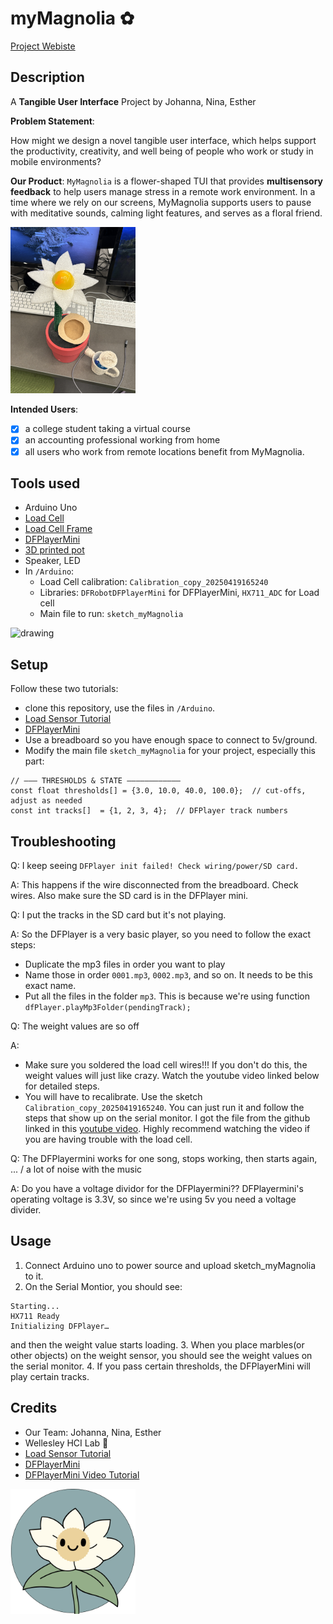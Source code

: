 # myMagnolia ✿
[Project Webiste](https://mymagnolia.cargo.site/)
## Description

A **Tangible User Interface** Project by Johanna, Nina, Esther

**Problem Statement**: 

How might we design a novel tangible user interface, which helps support the productivity, creativity, and well being of people who work or study in mobile environments?

**Our Product**:
`MyMagnolia` is a flower-shaped TUI that provides **multisensory feedback** to help users manage stress in a remote work environment.
In a time where we rely on our screens, MyMagnolia supports users to pause with meditative sounds, calming light features, and serves as a floral friend.

<img src="./proj.jpeg" alt="drawing" width="200"/>


**Intended Users**:
- [x] a college student taking a virtual course
- [x] an accounting professional working from home
- [x] all users who work from remote locations benefit from MyMagnolia.

## Tools used

- Arduino Uno
- [Load Cell](https://www.amazon.com/WWZMDiB-Amplifier-HX711-Displacement-Acceleration/dp/B0BLNR4S1P/ref=sr_1_3?crid=34IYA27Z8D683&dib=eyJ2IjoiMSJ9.CMkp0W1bNn-5AwaIVUuJJQlM_YH2GmYPTIfzaZrSzP5LIDK4np4qHfcsXtwo0LWOYySeC9q_0oW-vuorSs1xEVPaFFPGG7bc6hSXRyMq6DtpRN2bRqqahp-T8KWvC_vUsDJZk3z_LeiLcLZRS8kESvHRXSTD3rRMf1yZYJIJ89-HZ5vpINO7CT-j1L4PlAW7Yx-5S3b9Vm-G9NfJodJcc0pRjXbKJk4oRESNqaA3JFQhPg2hkhQsTVoMohUBghshg04CYpbQ201Dzm0WDT9DuOWf63ufDN2PjAnMNJoAKPE.QSejasGaSnWXcIhr_Qkkw0jqjl4r2FRPCT__ZcRF33c&dib_tag=se&keywords=load%2Bcell&qid=1745865337&s=industrial&sprefix=load%2Bcell%2Cindustrial%2C117&sr=1-3&th=1)
- [Load Cell Frame](https://www.thingiverse.com/thing:4602226)
- [DFPlayerMini](https://www.amazon.com/WWZMDiB-YX5200-DFPlayer-Supporting-Arduino/dp/B0CH2WZT5Q/ref=sr_1_1_sspa?dib=eyJ2IjoiMSJ9.IeILjxJzk-x5hYGixHiDKgagpvMhkx3D16_leA3Bo_KagOpNQNE8h1OrjvYZ-qjLvSMbTprhdTp35-nUUCwIo_iRwe_FF7-u5c9BdLrSQF9knbLkETSHI20CXm3gtG1E4pTAWXLXvhB3IgKW2vtTFZNLSjZn5MYW9RfwFDAmbOXo-11ZsTGu0x5Es21tsmV1fwCF3qBtEPNIn2NNuahfexlw6uWtcmT2Zgtf5su1ToU.Lo3xKDnDEGrAO8PVuP6LM6vYI1g9sARcMwBJasi0zQE&dib_tag=se&keywords=df+player+mini&qid=1745865457&sr=8-1-spons&sp_csd=d2lkZ2V0TmFtZT1zcF9hdGY&psc=1)
- [3D printed pot](https://www.thingiverse.com/thing:6782495)
- Speaker, LED
- In `/Arduino`:
    - Load Cell calibration: `Calibration_copy_20250419165240`
    - Libraries: `DFRobotDFPlayerMini` for DFPlayerMini, `HX711_ADC` for Load cell
    - Main file to run: `sketch_myMagnolia`

<img src="./tech.JPG" alt="drawing" width="200"/>

## Setup
Follow these two tutorials:
- clone this repository, use the files in `/Arduino`.
- [Load Sensor Tutorial](https://www.youtube.com/watch?v=sxzoAGf1kOo&ab_channel=Indrek)
- [DFPlayerMini](https://circuitjournal.com/how-to-use-the-dfplayer-mini-mp3-module-with-an-arduino)
- Use a breadboard so you have enough space to connect to 5v/ground. 
- Modify the main file `sketch_myMagnolia` for your project, especially this part:
```
// ——— THRESHOLDS & STATE ————————————
const float thresholds[] = {3.0, 10.0, 40.0, 100.0};  // cut‑offs, adjust as needed
const int tracks[]  = {1, 2, 3, 4};  // DFPlayer track numbers
```


## Troubleshooting
Q: I keep seeing `DFPlayer init failed! Check wiring/power/SD card.`


A: This happens if the wire disconnected from the breadboard. Check wires. Also make sure the SD card is in the DFPlayer mini.

Q: I put the tracks in the SD card but it's not playing. 


A: So the DFPlayer is a very basic player, so you need to follow the exact steps:
- Duplicate the mp3 files in order you want to play
- Name those in order `0001.mp3`, `0002.mp3`, and so on. It needs to be this exact name. 
- Put all the files in the folder `mp3`. This is because we're using function ` dfPlayer.playMp3Folder(pendingTrack);` 

Q: The weight values are so off


A:
- Make sure you soldered the load cell wires!!! If you don't do this, the weight values will just like crazy. Watch the youtube video linked below for detailed steps.
- You will have to recalibrate. Use the sketch `Calibration_copy_20250419165240`. You can just run it and follow the steps that show up on the serial monitor. I got the file from the github linked in this [youtube video](https://www.youtube.com/watch?v=sxzoAGf1kOo&ab_channel=Indrek). Highly recommend watching the video if you are having trouble with the load cell.

Q: The DFPlayermini works for one song, stops working, then starts again, ... / a lot of noise with the music


A: Do you have a voltage dividor for the DFPlayermini?? DFPlayermini's operating voltage is 3.3V, so since we're using 5v you need a voltage divider.

## Usage
1. Connect Arduino uno to power source and upload sketch_myMagnolia to it. 
2. On the Serial Montior, you should see:
```
Starting...
HX711 Ready
Initializing DFPlayer…
```
and then the weight value starts loading.
3. When you place marbles(or other objects) on the weight sensor, you should see the weight values on the serial monitor.
4. If you pass certain thresholds, the DFPlayerMini will play certain tracks.
## Credits
- Our Team: Johanna, Nina, Esther
- Wellesley HCI Lab 🤍
- [Load Sensor Tutorial](https://www.youtube.com/watch?v=sxzoAGf1kOo&ab_channel=Indrek)
- [DFPlayerMini](https://circuitjournal.com/how-to-use-the-dfplayer-mini-mp3-module-with-an-arduino)
- [DFPlayerMini Video Tutorial](https://www.youtube.com/watch?v=P42ICrgAtS4&ab_channel=Indrek)


<img src="./mymagnolia.png" alt="drawing" width="200"/>

